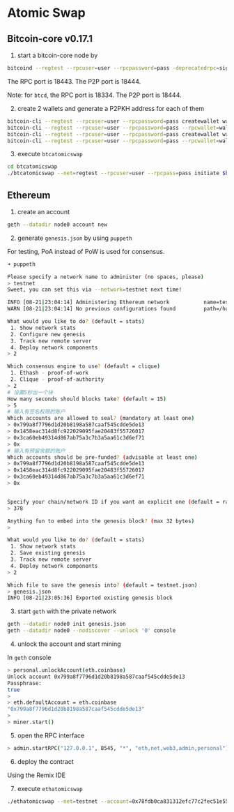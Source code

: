 # Atomic Swap

## Bitcoin-core v0.17.1

1. start a bitcoin-core node by

```bash
bitcoind --regtest --rpcuser=user --rpcpassword=pass -deprecatedrpc=signrawtransaction
```

The RPC port is 18443. The P2P port is 18444.

Note: for `btcd`, the RPC port is 18334. The P2P port is 18444.

2. create 2 wallets and generate a P2PKH address for each of them

```bash
bitcoin-cli --regtest --rpcuser=user --rpcpassword=pass createwallet wallet1
bitcoin-cli --regtest --rpcuser=user --rpcpassword=pass --rpcwallet=wallet1 getnewaddress "" "legacy"
bitcoin-cli --regtest --rpcuser=user --rpcpassword=pass createwallet wallet2
bitcoin-cli --regtest --rpcuser=user --rpcpassword=pass --rpcwallet=wallet2 getnewaddress "" "legacy"
```

3. execute `btcatomicswap`

```bash
cd btcatomicswap
./btcatomicswap --net=regtest --rpcuser=user --rpcpass=pass initiate $btcaddr 1
```

## Ethereum

1. create an account

```bash
geth --datadir node0 account new
```

2. generate `genesis.json` by using `puppeth`

For testing, PoA instead of PoW is used for consensus.

```bash
➜ puppeth

Please specify a network name to administer (no spaces, please)
> testnet
Sweet, you can set this via --network=testnet next time!

INFO [08-21|23:04:14] Administering Ethereum network           name=testnet
WARN [08-21|23:04:14] No previous configurations found         path=/home/xxp/.puppeth/testnet

What would you like to do? (default = stats)
 1. Show network stats
 2. Configure new genesis
 3. Track new remote server
 4. Deploy network components
> 2

Which consensus engine to use? (default = clique)
 1. Ethash - proof-of-work
 2. Clique - proof-of-authority
> 2
# 设置5秒出一个块
How many seconds should blocks take? (default = 15)
> 5
# 输入有签名权限的账户
Which accounts are allowed to seal? (mandatory at least one)
> 0x799a8f7796d1d20b8198a587caaf545cdde5de13
> 0x1458eac314d8fc922029095fae20483f55726017
> 0x3ca60eb49314d867ab75a3c7b3a5aa61c3d6ef71
> 0x
# 输入有预留余额的账户
Which accounts should be pre-funded? (advisable at least one)
> 0x799a8f7796d1d20b8198a587caaf545cdde5de13
> 0x1458eac314d8fc922029095fae20483f55726017
> 0x3ca60eb49314d867ab75a3c7b3a5aa61c3d6ef71
> 0x


Specify your chain/network ID if you want an explicit one (default = random)
> 378

Anything fun to embed into the genesis block? (max 32 bytes)
> 

What would you like to do? (default = stats)
 1. Show network stats
 2. Save existing genesis
 3. Track new remote server
 4. Deploy network components
> 2

Which file to save the genesis into? (default = testnet.json)
> genesis.json
INFO [08-21|23:05:36] Exported existing genesis block 
```

3. start `geth` with the private network

```bash
geth --datadir node0 init genesis.json
geth --datadir node0 --nodiscover --unlock '0' console
```

4. unlock the account and start mining

In `geth` console

```bash
> personal.unlockAccount(eth.coinbase)
Unlock account 0x799a8f7796d1d20b8198a587caaf545cdde5de13
Passphrase: 
true
>
> eth.defaultAccount = eth.coinbase
"0x799a8f7796d1d20b8198a587caaf545cdde5de13"
> 
> miner.start()
```

5. open the RPC interface

```bash
> admin.startRPC("127.0.0.1", 8545, "*", "eth,net,web3,admin,personal")
```

6. deploy the contract

Using the Remix IDE

7. execute `ethatomicswap`

```bash
./ethatomicswap --net=testnet --account=0x78fdb0ca831312efc77c2fec51e5525aad68f0a9 -c 0x08383da28ea84351271f7f86026102deafcb4596 initiate 00000000000000000000000000000000000000ff 5.55
```
